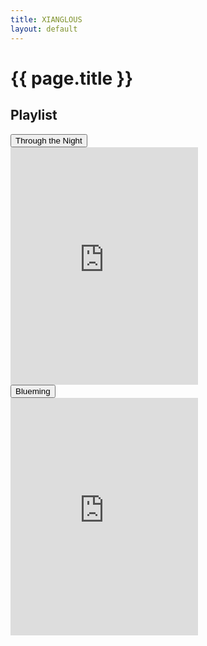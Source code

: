 ```yaml
---
title: XIANGLOUS
layout: default
---
```


# {{ page.title }}

<div id="playlist" class="sectionFrame">
    <h2>Playlist</h2>
    <div class="collapsible">
        <button id="songButton1" class="collapsibleButton">
            Through the Night
        </button>
        <div id="songContent1" class="collapsibleContent">
            <iframe 
                    src="https://open.spotify.com/embed/track/3P3UA61WRQqwCXaoFOTENd" 
                    width="auto" 
                    height="380" 
                    frameBorder="0" 
                    allowtransparency="true" 
                    allow="encrypted-media">
            </iframe>
        </div>
    </div>
    <div class="collapsible">
        <button id="songButton2" class="collapsibleButton">
            Blueming
        </button>
        <div id="songContent2" class="collapsibleContent">
            <iframe 
                    src="https://open.spotify.com/embed/track/4Dr2hJ3EnVh2Aaot6fRwDO" 
                    width="auto" 
                    height="380" 
                    frameBorder="0" 
                    allowtransparency="true" 
                    allow="encrypted-media">
            </iframe>
        </div>
    </div>
</div>
